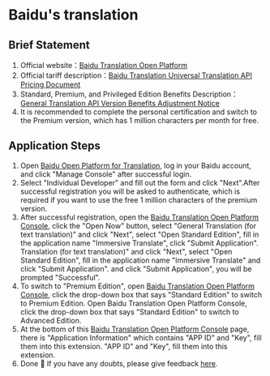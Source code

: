 # Baidu's translation

## Brief Statement

1. Official website：[Baidu Translation Open Platform](https://fanyi-api.baidu.com/)
2. Official tariff description：[Baidu Translation Universal Translation API Pricing Document](https://fanyi-api.baidu.com/product/112)
3. Standard, Premium, and Privileged Edition Benefits Description：[General Translation API Version Benefits Adjustment Notice](https://fanyi-api.baidu.com/doc/8)
4. It is recommended to complete the personal certification and switch to the Premium version, which has 1 million characters per month for free.

## Application Steps

1. Open [Baidu Open Platform for Translation](https://fanyi-api.baidu.com/), log in your Baidu account, and click "Manage Console" after successful login.
2. Select "Individual Developer" and fill out the form and click "Next".After successful registration you will be asked to authenticate, which is required if you want to use the free 1 million characters of the premium version.
3. After successful registration, open the [Baidu Translation Open Platform Console](https://fanyi-api.baidu.com/api/trans/product/desktop), click the "Open Now" button, select "General Translation (for text translation)" and click "Next", select "Open Standard Edition", fill in the application name "Immersive Translate", click "Submit Application". Translation (for text translation)" and click "Next", select "Open Standard Edition", fill in the application name "Immersive Translate" and click "Submit Application". and click "Submit Application", you will be prompted "Successful".
4. To switch to "Premium Edition", open [Baidu Translation Open Platform Console](https://fanyi-api.baidu.com/api/trans/product/desktop), click the drop-down box that says "Standard Edition" to switch to Premium Edition. Open Baidu Translation Open Platform Console, click the drop-down box that says "Standard Edition" to switch to Advanced Edition.
5. At the bottom of this [Baidu Translation Open Platform Console](https://fanyi-api.baidu.com/api/trans/product/desktop) page, there is "Application Information" which contains "APP ID" and "Key", fill them into this extension. "APP ID" and "Key", fill them into this extension.
6. Done 🎉 If you have any doubts, please give feedback [here](https://github.com/immersive-translate/immersive-translate/issues/137).
